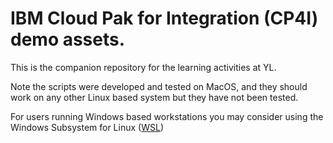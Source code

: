 # IBM Cloud Pak for Integration (CP4I) demo assets.

This is the companion repository for the learning activities at YL.

Note the scripts were developed and tested on MacOS, and they should work on any other Linux based system but they have not been tested.

For users running Windows based workstations you may consider using the Windows Subsystem for Linux ([WSL](https://ubuntu.com/desktop/wsl))
